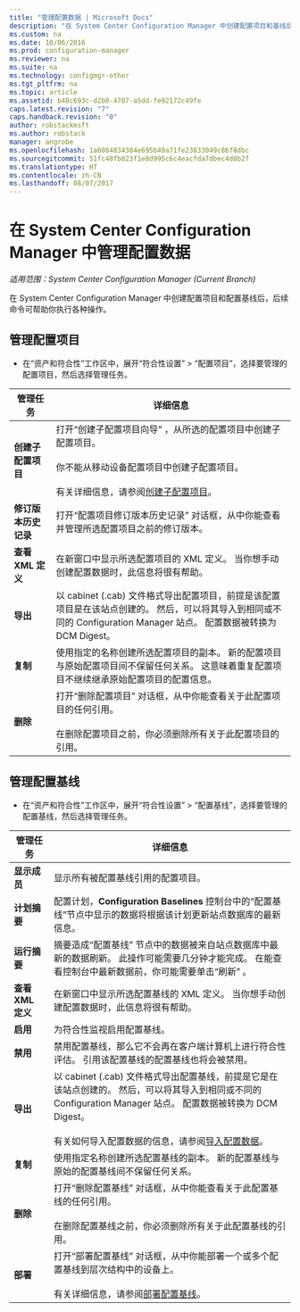 ```yaml
---
title: "管理配置数据 | Microsoft Docs"
description: "在 System Center Configuration Manager 中创建配置项目和基线后，可使用其他命令执行各种操作。"
ms.custom: na
ms.date: 10/06/2016
ms.prod: configuration-manager
ms.reviewer: na
ms.suite: na
ms.technology: configmgr-other
ms.tgt_pltfrm: na
ms.topic: article
ms.assetid: b48c693c-d2b0-4707-a5dd-fe92172c49fe
caps.latest.revision: "7"
caps.handback.revision: "0"
author: robstackmsft
ms.author: robstack
manager: angrobe
ms.openlocfilehash: 1a6084834384e695b49a71fe23833049c86f8dbc
ms.sourcegitcommit: 51fc48fb023f1e8d995c6c4eacfda7dbec4d0b2f
ms.translationtype: HT
ms.contentlocale: zh-CN
ms.lasthandoff: 08/07/2017
---
```

# <a name="manage-configuration-data-in-system-center-configuration-manager"></a>在 System Center Configuration Manager 中管理配置数据

*适用范围：System Center Configuration Manager (Current Branch)*

在 System Center Configuration Manager 中创建配置项目和配置基线后，后续命令可帮助你执行各种操作。  

## <a name="manage-configuration-items"></a>管理配置项目  

-   在“资产和符合性”工作区中，展开“符合性设置” > “配置项目”，选择要管理的配置项目，然后选择管理任务。  

|管理任务|详细信息|  
|---------------------|-------------|  
|**创建子配置项目**|打开“创建子配置项目向导”  ，从所选的配置项目中创建子配置项目。<br /><br /> 你不能从移动设备配置项目中创建子配置项目。<br /><br /> 有关详细信息，请参阅[创建子配置项目](../../compliance/deploy-use/create-child-configuration-items.md)。|  
|**修订版本历史记录**|打开“配置项目修订版本历史记录”  对话框，从中你能查看并管理所选配置项目之前的修订版本。|  
|**查看 XML 定义**|在新窗口中显示所选配置项目的 XML 定义。 当你想手动创建配置数据时，此信息将很有帮助。|  
|**导出**|以 cabinet (.cab) 文件格式导出配置项目，前提是该配置项目是在该站点创建的。 然后，可以将其导入到相同或不同的 Configuration Manager 站点。 配置数据被转换为 DCM Digest。|  
|**复制**|使用指定的名称创建所选配置项目的副本。 新的配置项目与原始配置项目间不保留任何关系。 这意味着重复配置项目不继续继承原始配置项目的配置信息。|  
|**删除**|打开“删除配置项目”  对话框，从中你能查看关于此配置项目的任何引用。<br /><br /> 在删除配置项目之前，你必须删除所有关于此配置项目的引用。|  

## <a name="manage-configuration-baselines"></a>管理配置基线  

-   在“资产和符合性”工作区中，展开“符合性设置” > “配置基线”，选择要管理的配置基线，然后选择管理任务。  


|管理任务|详细信息|  
|---------------------|-------------|  
|**显示成员**|显示所有被配置基线引用的配置项目。|  
|**计划摘要**|配置计划，**Configuration Baselines** 控制台中的“配置基线”节点中显示的数据将根据该计划更新站点数据库的最新信息。|  
|**运行摘要**|摘要造成“配置基线”  节点中的数据被来自站点数据库中最新的数据刷新。 此操作可能需要几分钟才能完成。 在能查看控制台中最新数据前，你可能需要单击“刷新”  。|  
|**查看 XML 定义**|在新窗口中显示所选配置基线的 XML 定义。 当你想手动创建配置数据时，此信息将很有帮助。|  
|**启用**|为符合性监视启用配置基线。|  
|**禁用**|禁用配置基线，那么它不会再在客户端计算机上进行符合性评估。 引用该配置基线的配置基线也将会被禁用。|  
|**导出**|以 cabinet (.cab) 文件格式导出配置基线，前提是它是在该站点创建的。 然后，可以将其导入到相同或不同的 Configuration Manager 站点。 配置数据被转换为 DCM Digest。<br /><br /> 有关如何导入配置数据的信息，请参阅[导入配置数据](../../compliance/deploy-use/import-configuration-data.md)。|  
|**复制**|使用指定名称创建所选配置基线的副本。 新的配置基线与原始的配置基线间不保留任何关系。|  
|**删除**|打开“删除配置基线”  对话框，从中你能查看关于此配置基线的任何引用。<br /><br /> 在删除配置基线之前，你必须删除所有关于此配置基线的引用。|  
|**部署**|打开“部署配置基线”  对话框，从中你能部署一个或多个配置基线到层次结构中的设备上。<br /><br /> 有关详细信息，请参阅[部署配置基线](../../compliance/deploy-use/deploy-configuration-baselines.md)。|  
